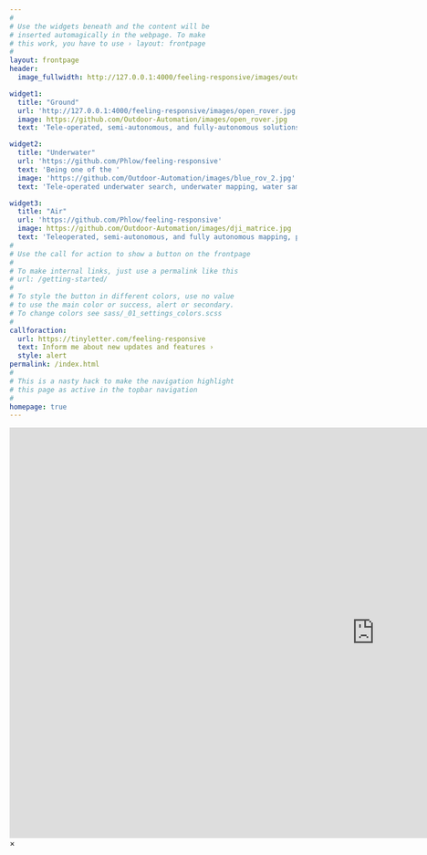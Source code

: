 ```yaml
---
#
# Use the widgets beneath and the content will be
# inserted automagically in the webpage. To make
# this work, you have to use › layout: frontpage
#
layout: frontpage
header:
  image_fullwidth: http://127.0.0.1:4000/feeling-responsive/images/outdoor_automation_logo.jpg

widget1:
  title: "Ground"
  url: 'http://127.0.0.1:4000/feeling-responsive/images/open_rover.jpg'
  image: https://github.com/Outdoor-Automation/images/open_rover.jpg
  text: 'Tele-operated, semi-autonomous, and fully-autonomous solutions for applications ranging from inspection, pest-deterance, asset moving and more...'

widget2:
  title: "Underwater"
  url: 'https://github.com/Phlow/feeling-responsive'
  text: 'Being one of the '
  image: 'https://github.com/Outdoor-Automation/images/blue_rov_2.jpg'
  text: 'Tele-operated underwater search, underwater mapping, water sampling, boat inspection and more...'

widget3:
  title: "Air"
  url: 'https://github.com/Phlow/feeling-responsive'
  image: https://github.com/Outdoor-Automation/images/dji_matrice.jpg
  text: 'Teleoperated, semi-autonomous, and fully autonomous mapping, power line inspection, pipe inspection, cell tower inspection and more...'
#
# Use the call for action to show a button on the frontpage
#
# To make internal links, just use a permalink like this
# url: /getting-started/
#
# To style the button in different colors, use no value
# to use the main color or success, alert or secondary.
# To change colors see sass/_01_settings_colors.scss
#
callforaction:
  url: https://tinyletter.com/feeling-responsive
  text: Inform me about new updates and features ›
  style: alert
permalink: /index.html
#
# This is a nasty hack to make the navigation highlight
# this page as active in the topbar navigation
#
homepage: true
---
```


<div id="videoModal" class="reveal-modal large" data-reveal="">
  <div class="flex-video widescreen vimeo" style="display: block;">
    <iframe width="1280" height="720" src="https://www.youtube.com/embed/3b5zCFSmVvU" frameborder="0" allowfullscreen></iframe>
  </div>
  <a class="close-reveal-modal">&#215;</a>
</div>
